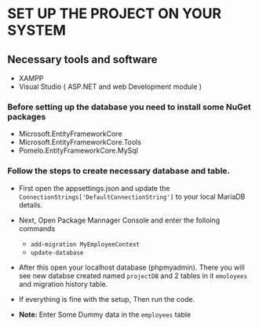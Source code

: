 # SET UP THE PROJECT ON YOUR SYSTEM

## Necessary tools and software
- XAMPP
- Visual Studio ( ASP.NET and web Development module )


### Before setting up the database you need to install some NuGet packages
- Microsoft.EntityFrameworkCore
- Microsoft.EntityFrameworkCore.Tools
- Pomelo.EntityFrameworkCore.MySql

### Follow the steps to create necessary database and table. 
- First open the appsettings.json and update the `ConnectionStrings['DefaultConnectionString']` to your local MariaDB details.
- Next, Open Package Mannager Console and enter the folloing commands
  - `add-migration MyEmployeeContext`
  - `update-database`
- After this open your localhost database (phpmyadmin). There you will see new databse created named ``projectDB`` and 2 tables in it ``emoloyees`` and migration history table.
- If everything is fine with the setup, Then run the code.

- <b>Note: </b> Enter Some Dummy data in the `employees` table
